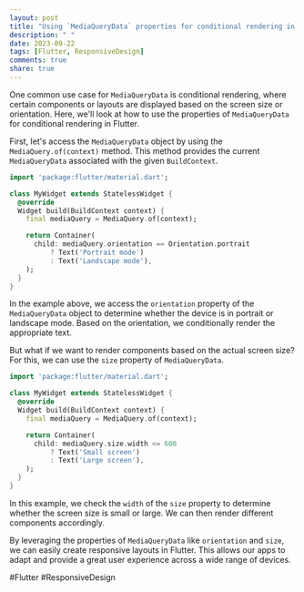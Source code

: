 ```yaml
---
layout: post
title: "Using `MediaQueryData` properties for conditional rendering in Flutter"
description: " "
date: 2023-09-22
tags: [Flutter, ResponsiveDesign]
comments: true
share: true
---
```


One common use case for `MediaQueryData` is conditional rendering, where certain components or layouts are displayed based on the screen size or orientation. Here, we'll look at how to use the properties of `MediaQueryData` for conditional rendering in Flutter.

First, let's access the `MediaQueryData` object by using the `MediaQuery.of(context)` method. This method provides the current `MediaQueryData` associated with the given `BuildContext`.

```dart
import 'package:flutter/material.dart';

class MyWidget extends StatelessWidget {
  @override
  Widget build(BuildContext context) {
    final mediaQuery = MediaQuery.of(context);

    return Container(
      child: mediaQuery.orientation == Orientation.portrait
          ? Text('Portrait mode')
          : Text('Landscape mode'),
    );
  }
}
```

In the example above, we access the `orientation` property of the `MediaQueryData` object to determine whether the device is in portrait or landscape mode. Based on the orientation, we conditionally render the appropriate text.

But what if we want to render components based on the actual screen size? For this, we can use the `size` property of `MediaQueryData`.

```dart
import 'package:flutter/material.dart';

class MyWidget extends StatelessWidget {
  @override
  Widget build(BuildContext context) {
    final mediaQuery = MediaQuery.of(context);

    return Container(
      child: mediaQuery.size.width <= 600
          ? Text('Small screen')
          : Text('Large screen'),
    );
  }
}
```

In this example, we check the `width` of the `size` property to determine whether the screen size is small or large. We can then render different components accordingly.

By leveraging the properties of `MediaQueryData` like `orientation` and `size`, we can easily create responsive layouts in Flutter. This allows our apps to adapt and provide a great user experience across a wide range of devices.

\#Flutter \#ResponsiveDesign